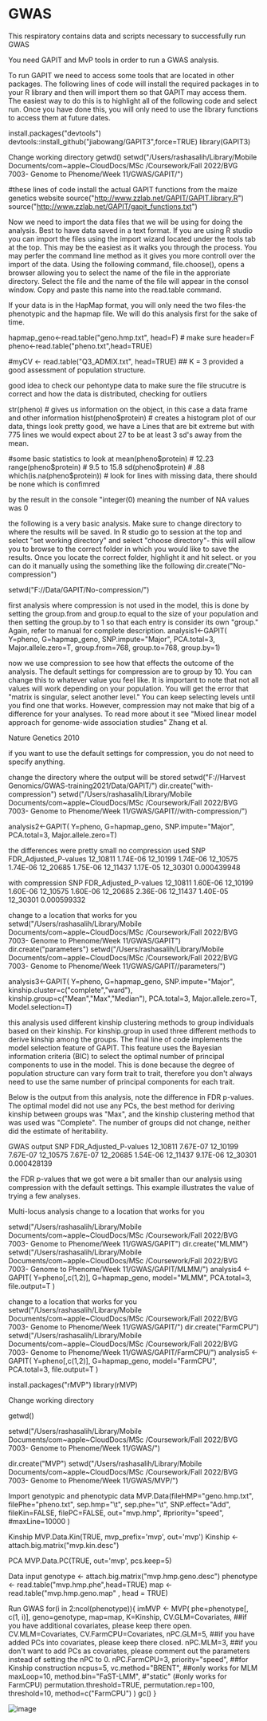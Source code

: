 # GWAS
This respiratory contains data and scripts necessary to successfully run GWAS

You need GAPIT and MvP tools in order to run a GWAS analysis.



To run GAPIT we need to access some tools that are located in other packages. 
The following lines of code will install the required packages in to your R library and then will import them so that GAPIT may access them. 
The easiest way to do this is to highlight all of the following code and select run. 
Once you have done this, you will only need to use the library functions to access them at future dates.


install.packages("devtools")
devtools::install_github("jiabowang/GAPIT3",force=TRUE)
library(GAPIT3)

Change working directory
getwd()
setwd("/Users/rashasalih/Library/Mobile Documents/com~apple~CloudDocs/MSc /Coursework/Fall 2022/BVG 7003- Genome to Phenome/Week 11/GWAS/GAPIT/")


#these lines of code install the actual GAPIT functions from the maize genetics website
source("http://www.zzlab.net/GAPIT/GAPIT.library.R")
source("http://www.zzlab.net/GAPIT/gapit_functions.txt")

Now we need to import the data files that we will be using for doing the analysis. 
Best to have data saved in a text format. If you are using R studio you can import the files using the import  wizard located under the tools tab at the top.
This may be the easiest as it walks you through the process. You may perfer the command line method as it gives you more controll over the import of the data. Using the following command, file.choose(), opens a browser allowing you to select the name of the file in the approriate directory. Select the file and the name of the file will appear in the consol window. Copy and paste this name into the read.table command.


If your data is in the HapMap format, you will only need the two files-the phenotypic and the hapmap file. We will do this analysis first for the sake of time. 

hapmap_geno<-read.table("geno.hmp.txt", head=F) # make sure header=F
pheno<-read.table("pheno.txt",head=TRUE)

#myCV <- read.table("Q3_ADMIX.txt", head=TRUE) ## K = 3 provided a good assessment of population structure.

good idea to check our pehontype data to make sure the file strucutre is correct and how the data is distributed, checking for outliers

str(pheno) # gives us information on the object, in this case a data frame and other information
hist(pheno$protein) # creates a histogram plot of our data, things look pretty good, we have a
 Lines that are bit extreme but with 775 lines we would expect about 27 to be at least 3 sd's away from
 the mean. 

#some basic statistics to look at 
mean(pheno$protein) # 12.23
range(pheno$protein) # 9.5 to 15.8
sd(pheno$protein) # .88
which(is.na(pheno$protein)) # look for lines with missing data, there should be none which is confimred

by the result in the console "integer(0) meaning the number of NA values was 0

the following is a very basic analysis. Make sure to change directory to where the results will be saved. In R studio go to session at the top and select "set working directory" and select "choose directory"- this will allow you to browse to the correct folder in which you would like to save the results. Once you locate the correct folder, highlight it and hit select. or you can do it manually using the something like the following
dir.create("No-compression")

setwd("F://Data/GAPIT/No-compression/")

first analysis where compression is not used in the model, this is done by setting the group.from  and group.to equal to the size of your population and then setting the group.by to 1 so that each entry is consider its own "group." Again, refer to manual for complete description.
analysis1<-GAPIT(
  Y=pheno,
  G=hapmap_geno,
  SNP.impute="Major",
  PCA.total=3,
  Major.allele.zero=T,
  group.from=768,
  group.to=768,
  group.by=1)

now we use compression to see how that effects the outcome of the analysis. The default settings for compression are to group by 10. You can change this to whatever value you feel like. It is important to note that not all values will work depending on your population. You will get the error that "matrix is singular, select another level." You can keep selecting levels until you find one that works. However, compression may not make that big of a difference for your analyses. To read more about it see "Mixed linear model approach for genome-wide association studies" Zhang et al. 

Nature Genetics 2010

if you want to use the default settings for compression, you do not need to specify anything.

change the directory where the output will be stored
setwd("F://Harvest Genomics/GWAS-training2021/Data/GAPIT/")
dir.create("with-compression")
setwd("/Users/rashasalih/Library/Mobile Documents/com~apple~CloudDocs/MSc /Coursework/Fall 2022/BVG 7003- Genome to Phenome/Week 11/GWAS/GAPIT//with-compression/")

analysis2<-GAPIT(
  Y=pheno,
  G=hapmap_geno,
  SNP.impute="Major",
  PCA.total=3,
  Major.allele.zero=T)

the differences were pretty small
no compression used 
SNP    FDR_Adjusted_P-values
12_10811  	1.74E-06
12_10199		1.74E-06
12_10575		1.74E-06
12_20685		1.75E-06
12_11437		1.17E-05
12_30301		0.000439948

with compression
SNP  	FDR_Adjusted_P-values
12_10811	1.60E-06
12_10199	1.60E-06
12_10575  1.60E-06
12_20685	2.36E-06
12_11437	1.40E-05
12_30301	0.000599332

change to a location that works for you
setwd("/Users/rashasalih/Library/Mobile Documents/com~apple~CloudDocs/MSc /Coursework/Fall 2022/BVG 7003- Genome to Phenome/Week 11/GWAS/GAPIT")
dir.create("parameters")
setwd("/Users/rashasalih/Library/Mobile Documents/com~apple~CloudDocs/MSc /Coursework/Fall 2022/BVG 7003- Genome to Phenome/Week 11/GWAS/GAPIT//parameters/")

analysis3<-GAPIT(
  Y=pheno,
  G=hapmap_geno,
  SNP.impute="Major",
  kinship.cluster=c("complete","ward"),
  kinship.group=c("Mean","Max","Median"),
  PCA.total=3,
  Major.allele.zero=T,
  Model.selection=T)

this analysis used different kinship clustering methods to group individuals based on their kinship.
For kinship.group in used three different methods to derive kinship among the groups. The final line
of code implements the model selection feature of GAPIT. This feature uses the Bayesian information criteria (BIC) to select the optimal number of principal components to use in the model. This is done because the degree of population structure can vary form trait to trait, therefore you don't always need to use the same number of principal components for each trait. 

Below is the output from this analysis, note the difference in FDR p-values. The optimal model did not use any PCs, the best method for deriving kinship between groups was "Max", and the  kinship clustering method that was used was "Complete". The number of groups did not change, neither did the estimate of heritability.

GWAS output
SNP  	FDR_Adjusted_P-values
12_10811	7.67E-07
12_10199	7.67E-07
12_10575	7.67E-07
12_20685	1.54E-06
12_11437	9.17E-06
12_30301	0.000428139

the FDR p-values that we got were a bit smaller than our analysis using compression with the default settings. This example illustrates the value of trying a few analyses.

Multi-locus analysis
change to a location that works for you

setwd("/Users/rashasalih/Library/Mobile Documents/com~apple~CloudDocs/MSc /Coursework/Fall 2022/BVG 7003- Genome to Phenome/Week 11/GWAS/GAPIT")
dir.create("MLMM")
setwd("/Users/rashasalih/Library/Mobile Documents/com~apple~CloudDocs/MSc /Coursework/Fall 2022/BVG 7003- Genome to Phenome/Week 11/GWAS/GAPIT/MLMM/")
analysis4 <- GAPIT(
  Y=pheno[,c(1,2)],
  G=hapmap_geno,
  model="MLMM",
  PCA.total=3,
  file.output=T
)



change to a location that works for you
setwd("/Users/rashasalih/Library/Mobile Documents/com~apple~CloudDocs/MSc /Coursework/Fall 2022/BVG 7003- Genome to Phenome/Week 11/GWAS/GAPIT/")
dir.create("FarmCPU")
setwd("/Users/rashasalih/Library/Mobile Documents/com~apple~CloudDocs/MSc /Coursework/Fall 2022/BVG 7003- Genome to Phenome/Week 11/GWAS/GAPIT/FarmCPU/")
analysis5 <- GAPIT(
  Y=pheno[,c(1,2)],
  G=hapmap_geno,
  model="FarmCPU",
  PCA.total=3,
  file.output=T
)


install.packages("rMVP")
library(rMVP)

Change working directory

getwd()

setwd("/Users/rashasalih/Library/Mobile Documents/com~apple~CloudDocs/MSc /Coursework/Fall 2022/BVG 7003- Genome to Phenome/Week 11/GWAS/")

dir.create("MVP")
setwd("/Users/rashasalih/Library/Mobile Documents/com~apple~CloudDocs/MSc /Coursework/Fall 2022/BVG 7003- Genome to Phenome/Week 11/GWAS/MVP/")


Import genotypic and phenotypic data
MVP.Data(fileHMP="geno.hmp.txt",
         filePhe="pheno.txt",
         sep.hmp="\t",
         sep.phe="\t",
         SNP.effect="Add",
         fileKin=FALSE,
         filePC=FALSE,
         out="mvp.hmp",
         #priority="speed",
         #maxLine=10000
)


Kinship
MVP.Data.Kin(TRUE, mvp_prefix='mvp', out='mvp')
Kinship <- attach.big.matrix("mvp.kin.desc")

PCA
MVP.Data.PC(TRUE, out='mvp', pcs.keep=5)


Data input
genotype <- attach.big.matrix("mvp.hmp.geno.desc")
phenotype <- read.table("mvp.hmp.phe",head=TRUE)
map <- read.table("mvp.hmp.geno.map" , head = TRUE)


Run GWAS
for(i in 2:ncol(phenotype)){
imMVP <- MVP(
  phe=phenotype[, c(1, i)],
  geno=genotype,
  map=map,
  K=Kinship,
  CV.GLM=Covariates,  ##if you have additional covariates, please keep there open.
  CV.MLM=Covariates,
  CV.FarmCPU=Covariates,
  nPC.GLM=5,   ##if you have added PCs into covariates, please keep there closed.
  nPC.MLM=3,  ##if you don't want to add PCs as covariates, please comment out the parameters instead of setting the nPC to 0.
  nPC.FarmCPU=3,
  priority="speed",   ##for Kinship construction
  ncpus=5,
  vc.method="BRENT",  ##only works for MLM
  maxLoop=10,
  method.bin="FaST-LMM", #"static" (#only works for FarmCPU)
  permutation.threshold=TRUE,
  permutation.rep=100,
  threshold=10,
  method=c("FarmCPU")
  )
  gc()
}










![image](https://user-images.githubusercontent.com/117615673/205714853-57b6ec23-f4d2-4790-afa0-4cdf60c819b7.png)


